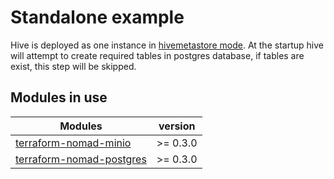 # Standalone example
Hive is deployed as one instance in [hivemetastore mode](../../docker/bin/hivemetastore).
At the startup hive will attempt to create required tables in postgres database, if tables are exist, this step will be skipped.

## Modules in use

| Modules | version   |
| ------------- |:-------------:|
| [terraform-nomad-minio](https://github.com/fredrikhgrelland/terraform-nomad-minio) | \>= 0.3.0 |
| [terraform-nomad-postgres](https://github.com/fredrikhgrelland/terraform-nomad-postgres) | \>= 0.3.0 |
